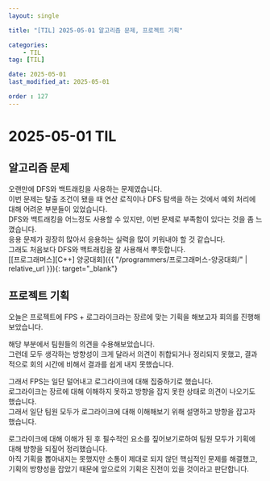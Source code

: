 ```yaml
---
layout: single

title: "[TIL] 2025-05-01 알고리즘 문제, 프로젝트 기획"

categories:
    - TIL
tag: [TIL]

date: 2025-05-01
last_modified_at: 2025-05-01

order : 127
---
```


# 2025-05-01 TIL

## 알고리즘 문제

오랜만에 DFS와 백트래킹을 사용하는 문제였습니다.  
이번 문제는 탈출 조건이 됐을 때 연산 로직이나 DFS 탐색을 하는 것에서 예외 처리에 대해 어려운 부분들이 있었습니다.  
DFS와 백트래킹을 어느정도 사용할 수 있지만, 이번 문제로 부족함이 있다는 것을 좀 느꼈습니다.  
응용 문제가 굉장히 많아서 응용하는 실력을 많이 키워내야 할 것 같습니다.  
그래도 처음보다 DFS와 백트래킹을 잘 사용해서 뿌듯합니다.  
[[프로그래머스][C++] 양궁대회]({{ "/programmers/프로그래머스-양궁대회/" | relative_url }}){: target="_blank"}

## 프로젝트 기획

오늘은 프로젝트에 FPS + 로그라이크라는 장르에 맞는 기획을 해보고자 회의를 진행해보았습니다.

해당 부분에서 팀원들의 의견을 수용해보았습니다.  
그런데 모두 생각하는 방향성이 크게 달라서 의견이 취합되거나 정리되지 못했고, 결과적으로 회의 시간에 비해서 결과를 쉽게 내지 못했습니다.

그래서 FPS는 일단 덜어내고 로그라이크에 대해 집중하기로 했습니다.  
로그라이크는 장르에 대해 이해하지 못하고 방향을 잡지 못한 상태로 의견이 나오기도 했습니다.  
그래서 일단 팀원 모두가 로그라이크에 대해 이해해보기 위해 설명하고 방향을 잡고자 했습니다.

로그라이크에 대해 이해가 된 후 필수적인 요소를 짚어보기로하여 팀원 모두가 기획에 대해 방향을 되짚어 정리했습니다.  
아직 기획을 뽑아내지는 못했지만 소통이 제대로 되지 않던 핵심적인 문제를 해결했고, 기획의 방향성을 잡았기 때문에 앞으로의 기획은 진전이 있을 것이라고 판단합니다.